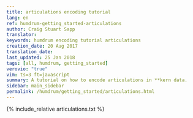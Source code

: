 ```yaml
---
title: articulations encoding tutorial
lang: en
ref: humdrum-getting_started-articulations
author: Craig Stuart Sapp
translator: 
keywords: humdrum encoding tutorial articulations
creation_date: 20 Aug 2017
translation_date: 
last_updated: 25 Jan 2018
tags: [all, humdrum, getting_started]
verovio: "true"
vim: ts=3 ft=javascript
summary: A tutorial on how to encode articulations in **kern data.
sidebar: main_sidebar
permalink: /humdrum/getting_started/articulations.html
---
```


{% include_relative articulations.txt %}

